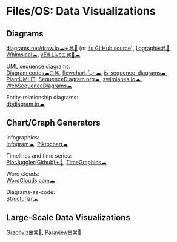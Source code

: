 # Files/OS: Data Visualizations

## Diagrams

[diagrams.net/draw.io☁⊞⌘🐧](https://www.diagrams.net/) (or [its GitHub source](https://github.com/jgraph/drawio)),
[Ilograph⊞⌘🐧](https://www.ilograph.com/),
[Whimsical☁](https://whimsical.com/),
[yEd Live⊞⌘🐧☁](https://www.yworks.com/products/yed)

UML sequence diagrams:  
[Diagram.codes☁⊞⌘](https://www.diagram.codes/),
[flowchart.fun☁](https://flowchart.fun/),
[js-sequence-diagrams☁](https://bramp.github.io/js-sequence-diagrams/),
[PlantUML□](https://plantuml.com/),
[SequenceDiagram.org☁](https://sequencediagram.org/),
[swimlanes.io☁](https://swimlanes.io/),
[WebSequenceDiagrams☁](https://www.websequencediagrams.com/)

Entity-relationship diagrams:  
[dbdiagram.io☁](https://dbdiagram.io/home)

## Chart/Graph Generators

Infographics:  
[Infogram☁](https://infogram.com/),
[Piktochart☁](https://piktochart.com/)

Timelines and time series:  
[PlotJuggler(Github)⊞🐧](https://github.com/facontidavide/PlotJuggler),
[TimeGraphics☁](https://time.graphics/)

Word clouds:  
[WordClouds.com☁](https://www.wordclouds.com/)

Diagrams-as-code:  
[Structurizr☁](https://structurizr.com/)

## Large-Scale Data Visualizations

[Graphviz⊞⌘🐧](https://www.graphviz.org/),
[Paraview⊞⌘🐧](https://www.paraview.org/)
